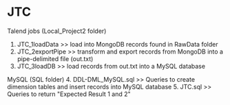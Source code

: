 # JTC

Talend jobs (Local_Project2 folder)
1. JTC_1loadData >> load into MongoDB records found in RawData folder
2. JTC_2exportPipe >> transform and export records from MongoDB into a pipe-delimited file (out.txt)
3. JTC_3loadDB >> load records from out.txt into a MySQL database

MySQL (SQL folder)
4. DDL-DML_MySQL.sql >> Queries to create dimension tables and insert records into MySQL database
5. JTC.sql >> Queries to return "Expected Result 1 and 2"
